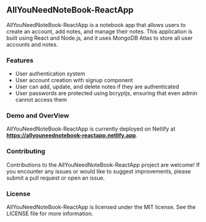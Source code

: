 ## AllYouNeedNoteBook-ReactApp

AllYouNeedNoteBook-ReactApp is a notebook app that allows users to create an account, add notes, and manage their notes. This application is built using React and Node.js, and it uses MongoDB Atlas to store all user accounts and notes.


### Features

* User authentication system
* User account creation with signup component
* User can add, update, and delete notes if they are authenticated
* User passwords are protected using bcryptjs, ensuring that even admin cannot access them


### Demo and OverView

AllYouNeedNoteBook-ReactApp is currently deployed on Netlify at <b>https://allyouneednotebook-reactapp.netlify.app</b>.


### Contributing

Contributions to the AllYouNeedNoteBook-ReactApp project are welcome! If you encounter any issues or would like to suggest improvements, please submit a pull request or open an issue.


### License

AllYouNeedNoteBook-ReactApp is licensed under the MIT license. See the LICENSE file for more information.
